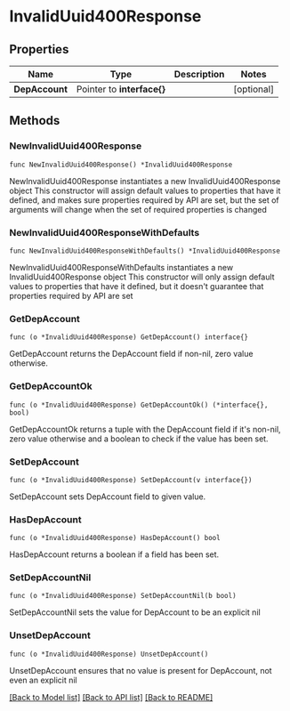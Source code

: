 # InvalidUuid400Response

## Properties

Name | Type | Description | Notes
------------ | ------------- | ------------- | -------------
**DepAccount** | Pointer to **interface{}** |  | [optional] 

## Methods

### NewInvalidUuid400Response

`func NewInvalidUuid400Response() *InvalidUuid400Response`

NewInvalidUuid400Response instantiates a new InvalidUuid400Response object
This constructor will assign default values to properties that have it defined,
and makes sure properties required by API are set, but the set of arguments
will change when the set of required properties is changed

### NewInvalidUuid400ResponseWithDefaults

`func NewInvalidUuid400ResponseWithDefaults() *InvalidUuid400Response`

NewInvalidUuid400ResponseWithDefaults instantiates a new InvalidUuid400Response object
This constructor will only assign default values to properties that have it defined,
but it doesn't guarantee that properties required by API are set

### GetDepAccount

`func (o *InvalidUuid400Response) GetDepAccount() interface{}`

GetDepAccount returns the DepAccount field if non-nil, zero value otherwise.

### GetDepAccountOk

`func (o *InvalidUuid400Response) GetDepAccountOk() (*interface{}, bool)`

GetDepAccountOk returns a tuple with the DepAccount field if it's non-nil, zero value otherwise
and a boolean to check if the value has been set.

### SetDepAccount

`func (o *InvalidUuid400Response) SetDepAccount(v interface{})`

SetDepAccount sets DepAccount field to given value.

### HasDepAccount

`func (o *InvalidUuid400Response) HasDepAccount() bool`

HasDepAccount returns a boolean if a field has been set.

### SetDepAccountNil

`func (o *InvalidUuid400Response) SetDepAccountNil(b bool)`

 SetDepAccountNil sets the value for DepAccount to be an explicit nil

### UnsetDepAccount
`func (o *InvalidUuid400Response) UnsetDepAccount()`

UnsetDepAccount ensures that no value is present for DepAccount, not even an explicit nil

[[Back to Model list]](../README.md#documentation-for-models) [[Back to API list]](../README.md#documentation-for-api-endpoints) [[Back to README]](../README.md)


